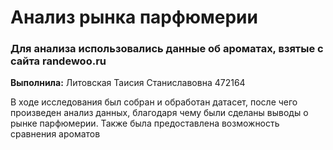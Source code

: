 # Анализ рынка парфюмерии
### Для анализа использовались данные об ароматах, взятые с сайта randewoo.ru

**Выполнила:** Литовская Таисия Станиславовна 472164

В ходе исследования был собран и обработан датасет, после чего произведен анализ данных, благодаря чему были сделаны выводы о рынке парфюмерии. Также была предоставлена возможность сравнения ароматов
